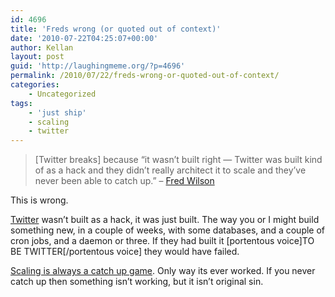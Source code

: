 ```yaml
---
id: 4696
title: 'Freds wrong (or quoted out of context)'
date: '2010-07-22T04:25:07+00:00'
author: Kellan
layout: post
guid: 'http://laughingmeme.org/?p=4696'
permalink: /2010/07/22/freds-wrong-or-quoted-out-of-context/
categories:
    - Uncategorized
tags:
    - 'just ship'
    - scaling
    - twitter
---
```


> [Twitter breaks] because “it wasn’t built right — Twitter was built kind of as a hack and they didn’t really architect it to scale and they’ve never been able to catch up.” – [Fred Wilson](http://gigaom.com/2010/07/21/fred-wilson-apple-is-evil-and-facebook-is-a-photo-sharing-site/)

This is wrong.

[Twitter](http://twitter.com) wasn’t built as a hack, it was just built. The way you or I might build something new, in a couple of weeks, with some databases, and a couple of cron jobs, and a daemon or three. If they had built it [portentous voice]TO BE TWITTER[/portentous voice] they would have failed.

[Scaling is always a catch up game](http://laughingmeme.org/2007/04/12/twitter-ruby-and-scaling/). Only way its ever worked. If you never catch up then something isn’t working, but it isn’t original sin.